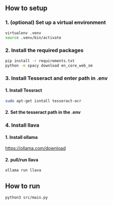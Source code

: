 ## How to setup
### 1. (optional) Set up a virtual environment
```bash
virtualenv .venv
source .venv/bin/activate
```
### 2. Install the required packages
```bash
pip install -r requirements.txt
python -m spacy download en_core_web_sm
```
### 3. Install Tesseract and enter path in .env
#### 1. Install Tessract
```bash
sudo apt-get isntall tesseract-ocr
```
#### 2. Set the tesseract path in the .env
### 4. Install llava
#### 1. Install ollama
https://ollama.com/download
#### 2. pull/run llava
```bash
ollama run llava
```
## How to run 
```bash
python3 src/main.py
```